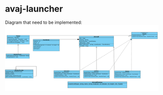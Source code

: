 # avaj-launcher

Diagram that need to be implemented:<br>
<img src="avaj_uml.jpg" alt="arircraft uml">